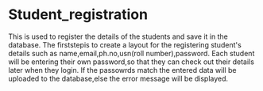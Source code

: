 # Student_registration
This is used to register the details of the students and save it in the database.
The firststepis to create a layout for the registering student's details such as name,email,ph.no,usn(roll number),password.
Each student will be entering their own password,so that they can check out their details later when they login.
If the passowrds match the entered data will be uploaded to the database,else the error message will be displayed. 
